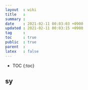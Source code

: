 ```yaml
---
layout  : wiki
title   : 
summary : 
date    : 2021-02-11 00:03:03 +0900
updated : 2021-02-11 00:03:15 +0900
tag     : 
toc     : true
public  : true
parent  : 
latex   : false
---
```

* TOC
{:toc}

## sy
